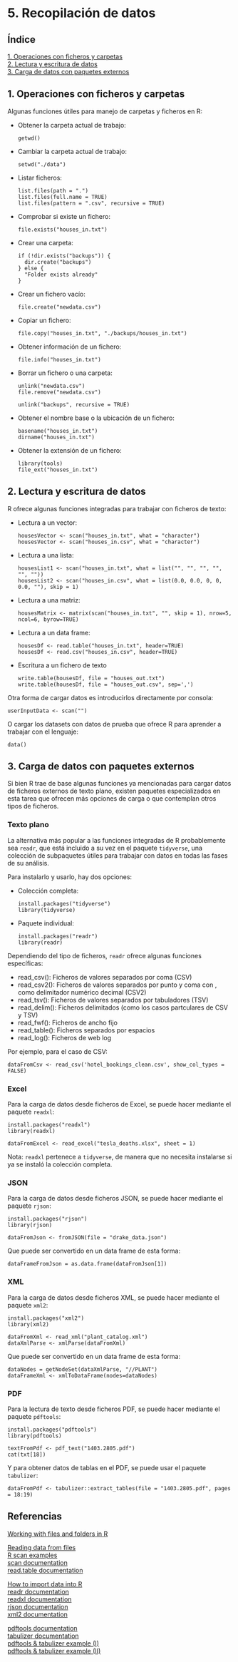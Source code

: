 # 5. Recopilación de datos

## Índice

[1. Operaciones con ficheros y carpetas](#1-operaciones-con-ficheros-y-carpetas)  
[2. Lectura y escritura de datos](#2-lectura-y-escritura-de-datos)  
[3. Carga de datos con paquetes externos](#3-carga-de-datos-con-paquetes-externos)

## 1. Operaciones con ficheros y carpetas

Algunas funciones útiles para manejo de carpetas y ficheros en R:

- Obtener la carpeta actual de trabajo:

      getwd()

- Cambiar la carpeta actual de trabajo:

      setwd("./data")

- Listar ficheros:

      list.files(path = ".")
      list.files(full.name = TRUE)
      list.files(pattern = ".csv", recursive = TRUE)

- Comprobar si existe un fichero:

      file.exists("houses_in.txt")

- Crear una carpeta:

      if (!dir.exists("backups")) {
        dir.create("backups")
      } else {
        "Folder exists already"
      }

- Crear un fichero vacío:

      file.create("newdata.csv")

- Copiar un fichero:

      file.copy("houses_in.txt", "./backups/houses_in.txt")

- Obtener información de un fichero:

      file.info("houses_in.txt")

- Borrar un fichero o una carpeta:

      unlink("newdata.csv")
      file.remove("newdata.csv")

      unlink("backups", recursive = TRUE)

- Obtener el nombre base o la ubicación de un fichero:

      basename("houses_in.txt")
      dirname("houses_in.txt")

- Obtener la extensión de un fichero:

      library(tools)
      file_ext("houses_in.txt")

## 2. Lectura y escritura de datos

R ofrece algunas funciones integradas para trabajar con ficheros de texto:

- Lectura a un vector:

      housesVector <- scan("houses_in.txt", what = "character")
      housesVector <- scan("houses_in.csv", what = "character")

- Lectura a una lista:

      housesList1 <- scan("houses_in.txt", what = list("", "", "", "", "", ""))
      housesList2 <- scan("houses_in.csv", what = list(0.0, 0.0, 0, 0, 0.0, ""), skip = 1)

- Lectura a una matriz:

      housesMatrix <- matrix(scan("houses_in.txt", "", skip = 1), nrow=5, ncol=6, byrow=TRUE)

- Lectura a un data frame:

      housesDf <- read.table("houses_in.txt", header=TRUE)
      housesDf <- read.csv("houses_in.csv", header=TRUE)

- Escritura a un fichero de texto

      write.table(housesDf, file = "houses_out.txt")
      write.table(housesDf, file = "houses_out.csv", sep=',')

Otra forma de cargar datos es introducirlos directamente por consola:

    userInputData <- scan("")

O cargar los datasets con datos de prueba que ofrece R para aprender a trabajar con el lenguaje:

    data()

## 3. Carga de datos con paquetes externos

Si bien R trae de base algunas funciones ya mencionadas para cargar datos de ficheros externos de texto plano, existen paquetes especializados en esta tarea que ofrecen más opciones de carga o que contemplan otros tipos de ficheros.

### Texto plano

La alternativa más popular a las funciones integradas de R probablemente sea `readr`, que está incluido a su vez en el paquete `tidyverse`, una colección de subpaquetes útiles para trabajar con datos en todas las fases de su análisis.

Para instalarlo y usarlo, hay dos opciones:

- Colección completa:

      install.packages("tidyverse")
      library(tidyverse)

- Paquete individual:

      install.packages("readr")
      library(readr)

Dependiendo del tipo de ficheros, `readr` ofrece algunas funciones específicas:

- read_csv(): Ficheros de valores separados por coma (CSV)
- read_csv2(): Ficheros de valores separados por punto y coma con , como delimitador numérico decimal (CSV2)
- read_tsv(): Ficheros de valores separados por tabuladores (TSV)
- read_delim(): Ficheros delimitados (como los casos partculares de CSV y TSV)
- read_fwf(): Ficheros de ancho fijo
- read_table(): Ficheros separados por espacios
- read_log(): Ficheros de web log

Por ejemplo, para el caso de CSV:

    dataFromCsv <- read_csv('hotel_bookings_clean.csv', show_col_types = FALSE)

### Excel

Para la carga de datos desde ficheros de Excel, se puede hacer mediante el paquete `readxl`:

    install.packages("readxl")
    library(readxl)

    dataFromExcel <- read_excel("tesla_deaths.xlsx", sheet = 1)

Nota: `readxl` pertenece a `tidyverse`, de manera que no necesita instalarse si ya se instaló la colección completa.

### JSON

Para la carga de datos desde ficheros JSON, se puede hacer mediante el paquete `rjson`:

    install.packages("rjson")
    library(rjson)

    dataFromJson <- fromJSON(file = "drake_data.json")

Que puede ser convertido en un data frame de esta forma:

    dataFrameFromJson = as.data.frame(dataFromJson[1])

### XML

Para la carga de datos desde ficheros XML, se puede hacer mediante el paquete `xml2`:

    install.packages("xml2")
    library(xml2)

    dataFromXml <- read_xml("plant_catalog.xml")
    dataXmlParse <- xmlParse(dataFromXml)

Que puede ser convertido en un data frame de esta forma:

    dataNodes = getNodeSet(dataXmlParse, "//PLANT")
    dataFrameXml <- xmlToDataFrame(nodes=dataNodes)

### PDF

Para la lectura de texto desde ficheros PDF, se puede hacer mediante el paquete `pdftools`:

    install.packages("pdftools")
    library(pdftools)

    textFromPdf <- pdf_text("1403.2805.pdf")
    cat(txt[18])

Y para obtener datos de tablas en el PDF, se puede usar el paquete `tabulizer`:

    dataFromPdf <- tabulizer::extract_tables(file = "1403.2805.pdf", pages = 18:19)

## Referencias

[Working with files and folders in R](https://www.r-bloggers.com/2021/05/working-with-files-and-folders-in-r-ultimate-guide/)

[Reading data from files](https://rstudio.github.io/r-manuals/r-intro/Reading-data-from-files.html)  
[R scan examples](https://statisticsglobe.com/r-scan-function-example)  
[scan documentation](https://www.rdocumentation.org/packages/base/versions/3.6.2/topics/scan)  
[read.table documentation](https://www.rdocumentation.org/packages/utils/versions/3.6.2/topics/read.table)  

[How to import data into R](https://www.datacamp.com/tutorial/r-data-import-tutorial)  
[readr documentation](https://readr.tidyverse.org/)  
[readxl documentation](https://readxl.tidyverse.org/)  
[rjson documentation](https://www.rdocumentation.org/packages/rjson/versions/0.2.21)  
[xml2 documentation](https://xml2.r-lib.org/)

[pdftools documentation](https://docs.ropensci.org/pdftools/)  
[tabulizer documentation](https://github.com/ropensci/tabulizer)  
[pdftools & tabulizer example (I)](https://redwallanalytics.com/2020/03/31/parsing-mass-municipal-pdf-cafrs-with-tabulizer-pdftools-and-aws-textract-part-1/)  
[pdftools & tabulizer example (II)](https://www.r-bloggers.com/2020/04/tabulizer-and-pdftools-together-as-super-powers-part-2/)